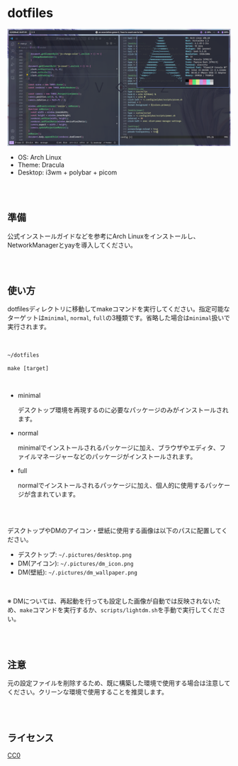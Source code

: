 # dotfiles

![](https://raw.githubusercontent.com/tawainfer/dotfiles/images/desktop.png)

- OS: Arch Linux
- Theme: Dracula
- Desktop: i3wm + polybar + picom

<br>
<br>

## 準備
公式インストールガイドなどを参考にArch Linuxをインストールし、NetworkManagerとyayを導入してください。

<br>
<br>

## 使い方

dotfilesディレクトリに移動してmakeコマンドを実行してください。指定可能なターゲットは`minimal`, `normal`, `full`の3種類です。省略した場合は`minimal`扱いで実行されます。

<br>

`~/dotfiles`
```
make [target]
```

<br>

- minimal

  デスクトップ環境を再現するのに必要なパッケージのみがインストールされます。

- normal

  minimalでインストールされるパッケージに加え、ブラウザやエディタ、ファイルマネージャーなどのパッケージがインストールされます。

- full

  normalでインストールされるパッケージに加え、個人的に使用するパッケージが含まれています。

<br>
<br>

デスクトップやDMのアイコン・壁紙に使用する画像は以下のパスに配置してください。

- デスクトップ: `~/.pictures/desktop.png`
- DM(アイコン): `~/.pictures/dm_icon.png`
- DM(壁紙): `~/.pictures/dm_wallpaper.png`

<br>

※ DMについては、再起動を行っても設定した画像が自動では反映されないため、`make`コマンドを実行するか、`scripts/lightdm.sh`を手動で実行してください。

<br>
<br>

## 注意

元の設定ファイルを削除するため、既に構築した環境で使用する場合は注意してください。クリーンな環境で使用することを推奨します。

<br>
<br>

## ライセンス

[CC0](https://github.com/tawainfer/dotfiles/blob/main/LICENSE)
